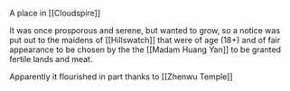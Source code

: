 A place in [[Cloudspire]]

It was once prosporous and serene, but wanted to grow, so a notice was put out to the maidens of [[Hillswatch]] that were of age (18+) and of fair appearance to be chosen by the the [[Madam Huang Yan]] to be granted fertile lands and meat.

Apparently it flourished in part thanks to [[Zhenwu Temple]]